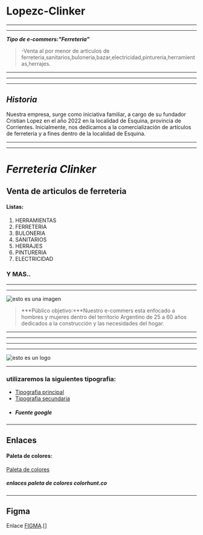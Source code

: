 # Lopezc-Clinker
------------------------------------------------------------------------------------------------------
------------------------------------------------------------------------------------------------------
***Tipo de e-commers:"Ferreteria"***
> -Venta al por menor de articulos de ferreteria,sanitarios,buloneria,bazar,electricidad,pintureria,herramientas,herrajes.
------------------------------------------------------------------------------------------------------
------------------------------------------------------------------------------------------------------
------------------------------------------------------------------------------------------------------
***Historia***
--------------------------------------------------------------------------------------------------------------------------------------------------------------------------------------------------
Nuestra empresa, surge como iniciativa familiar, a cargo de su fundador Cristian Lopez en el año 2022 en la localidad de Esquina, provincia de Corrientes. Inicialmente, nos dedicamos a la comercialización de artículos de ferretería y a fines dentro de la localidad de Esquina.
*************************************************************************************************
*************************************************************************************************
# ***Ferreteria Clinker***

## Venta de articulos de ferreteria 
#### Listas:

1. HERRAMIENTAS
2. FERRETERIA
3. BULONERIA
4. SANITARIOS
5. HERRAJES
6. PINTURERIA
7. ELECTRICIDAD
### **Y MAS..**
---------------------------------------------------------------------------------------------------------------------------
---------------------------------------------------------------------------------------------------------------------------
![esto es una imagen](https://st.depositphotos.com/1636803/3872/v/600/depositphotos_38727865-stock-illustration-tools-vector-icons-set-on.jpg)

> ***Público objetivo:***Nuestro e-commers esta enfocado a hombres y mujeres dentro del territorio Argentino de 25 a 60 años dedicados a la construcción y las necesidades del hogar.
******************************************************************************************************************************************************************************************************************************************************
***************************************************************************************************************************
***************************************************************************************************************************
******************************************************************************************************************************************************************************************************************************************************
![esto es un logo](https://i.imgur.com/8gLr1Jm.jpg)


------------------------------------------------------------------------------------------------------------------------------------------------------------------------------------------------------------------------------------------------------


### **utilizaremos la siguientes tipografia:**

- [Tipografia principal](https://fonts.google.com/share?selection.family=Alata)
- [Tipografia secundaria](https://fonts.google.com/share?selection.family=Karla:ital,wght@1,700)
- ##### Fuente google
------------------------------------------------------------------------------------------------------------------------------------------------------------------------------------------------------------------------------------------------------
## Enlaces
#### **Paleta de colores:**

[Paleta de colores](https://colorhunt.co/palette/112b3c205375f66b0eefefef "paleta winter")
##### enlaces paleta de colores colorhunt.co
------------------------------------------------------------------------------------------------------------------------------------------------------------------------------------------------
## Figma
 Enlace [FIGMA](https://www.figma.com/file/8q7hWkBjLi9EUoN1aQyoP8/Untitled?node-id=0%3A1).[]






